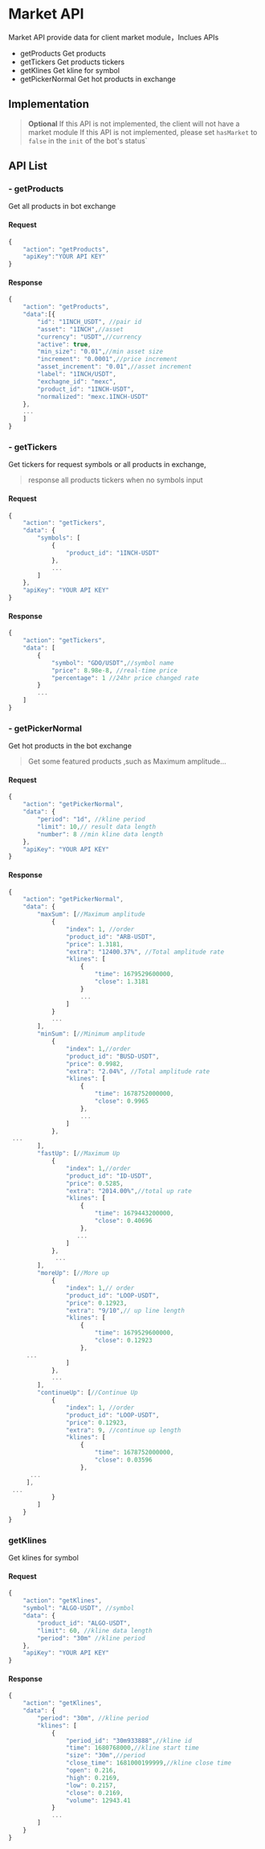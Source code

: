 # Market API

Market API provide data for client market module，Inclues APIs

- getProducts Get products
- getTickers Get products tickers
- getKlines Get kline for symbol
- getPickerNormal Get hot products in exchange

## Implementation

>**Optional**
>If this API is not implemented, the client will not have a market module
>If this API is not implemented, please set `hasMarket` to `false` in the `init` of the bot's status`

## API List

### - getProducts

Get all products in bot exchange

#### Request

```javascript
{
    "action": "getProducts",
    "apiKey":"YOUR API KEY"
}
```

#### Response

```javascript
{
    "action": "getProducts",
    "data":[{
        "id": "1INCH_USDT", //pair id
        "asset": "1INCH",//asset
        "currency": "USDT",//currency
        "active": true,
        "min_size": "0.01",//min asset size
        "increment": "0.0001",//price increment
        "asset_increment": "0.01",//asset increment
        "label": "1INCH/USDT",
        "exchagne_id": "mexc",
        "product_id": "1INCH-USDT",
        "normalized": "mexc.1INCH-USDT"
    },
    ...
    ]
}
```

### - getTickers

Get tickers for request symbols or all products in exchange,

> response all products tickers when no symbols input

#### Request

```javascript
{
    "action": "getTickers",
    "data": {
        "symbols": [
            {
                "product_id": "1INCH-USDT"
            },
            ...
        ]
    },
    "apiKey": "YOUR API KEY"
}
```

#### Response

```javascript
{
    "action": "getTickers",
    "data": [
        {
            "symbol": "GDO/USDT",//symbol name
            "price": 8.98e-8, //real-time price    
            "percentage": 1 //24hr price changed rate
        }
        ...
    ]
}
```

### - getPickerNormal

Get hot products in the bot exchange

> Get some featured products ,such as Maximum amplitude...

#### Request

```javascript
{
    "action": "getPickerNormal",
    "data": {
        "period": "1d", //kline period
        "limit": 10,// result data length
        "number": 8 //min kline data length
    },
    "apiKey": "YOUR API KEY"
}
```

#### Response

```javascript
{
    "action": "getPickerNormal",
    "data": {
        "maxSum": [//Maximum amplitude
            {
                "index": 1, //order
                "product_id": "ARB-USDT",
                "price": 1.3181,
                "extra": "12400.37%", //Total amplitude rate
                "klines": [
                    {
                        "time": 1679529600000,
                        "close": 1.3181
                    }
                    ...
                ]
            }
            ...
        ],
        "minSum": [//Minimum amplitude
            {
                "index": 1,//order
                "product_id": "BUSD-USDT",
                "price": 0.9982,
                "extra": "2.04%", //Total amplitude rate
                "klines": [
                    {
                        "time": 1678752000000,
                        "close": 0.9965
                    },
                    ...
                ]
            },
 ...
        ],
        "fastUp": [//Maximum Up
            {
                "index": 1,//order
                "product_id": "ID-USDT",
                "price": 0.5285,
                "extra": "2014.00%",//total up rate
                "klines": [
                    {
                        "time": 1679443200000,
                        "close": 0.40696
                    },
                   ...
                ]
            },
             ...
        ],
        "moreUp": [//More up 
            {
                "index": 1,// order
                "product_id": "LOOP-USDT",
                "price": 0.12923,
                "extra": "9/10",// up line length
                "klines": [
                    {
                        "time": 1679529600000,
                        "close": 0.12923
                    },
     ...
                ]
            },
            ...
        ],
        "continueUp": [//Continue Up
            {
                "index": 1, //order
                "product_id": "LOOP-USDT",
                "price": 0.12923,
                "extra": 9, //continue up length
                "klines": [
                    {
                        "time": 1678752000000,
                        "close": 0.03596
                    },
      ...
     ],
 ...
            }
        ]
    }
}
```

### getKlines

Get klines for symbol

#### Request

```javascript
{
    "action": "getKlines",
    "symbol": "ALGO-USDT", //symbol
    "data": {
        "product_id": "ALGO-USDT",
        "limit": 60, //kline data length
        "period": "30m" //kline period
    },
    "apiKey": "YOUR API KEY"
}
```

#### Response

```javascript
{
    "action": "getKlines",
    "data": {
        "period": "30m", //kline period
        "klines": [
            {
                "period_id": "30m933888",//kline id
                "time": 1680768000,//kline start time
                "size": "30m",//period
                "close_time": 1681000199999,//kline close time
                "open": 0.216,
                "high": 0.2169,
                "low": 0.2157,
                "close": 0.2169,
                "volume": 12943.41
            }
            ...
        ]
    }
}
```
